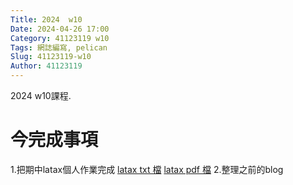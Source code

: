 ```yaml
---
Title: 2024  w10
Date: 2024-04-26 17:00
Category: 41123119 w10
Tags: 網誌編寫, pelican
Slug: 41123119-w10
Author: 41123119
---
```


2024 w10課程.

<!-- PELICAN_END_SUMMARY -->

# 今完成事項
1.把期中latax個人作業完成 
<a href="https://raw.githubusercontent.com/QIU0908/cd2024/main/images/latax%20t6g4.txt">latax txt 檔</a>
<a href="https://github.com/QIU0908/cd2024/blob/main/images/homework.pdf">latax pdf 檔</a>
2.整理之前的blog

